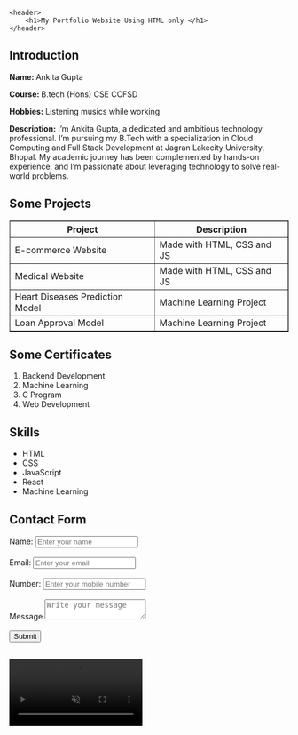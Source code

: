<!DOCTYPE html>
<html lang="en">
<head>
    <meta charset="UTF-8">
    <meta name="viewport" content="width=device-width, initial-scale=1.0">
    <title>Portfolio Website</title>
</head>
<body>

    <header>
        <h1>My Portfolio Website Using HTML only </h1>
    </header>

<section>

<h2>Introduction</h2>

<p><b>Name: </b> Ankita Gupta </p>
<p><b>Course: </b> B.tech (Hons) CSE CCFSD </p>
<p><b>Hobbies:</b> Listening musics while working</p>

<p><strong>Description:</strong> I’m Ankita Gupta, a dedicated and ambitious technology professional. I’m pursuing my B.Tech with a specialization in Cloud Computing and Full Stack Development at Jagran Lakecity University, Bhopal. My academic journey has been complemented by hands-on experience, and I’m passionate about leveraging technology to solve real-world problems.
</p>    

</section>

<section>

<h2> Some Projects </h2>    

<table cellspacing="10" border="1">
    <tr>
        <th> Project </th>
        <th> Description </th>
    </tr>
    <tr>
        <td>E-commerce Website</td>
        <td>Made with HTML, CSS and JS</td>
    </tr>
    <tr>
        <td>Medical Website</td>
        <td>Made with HTML, CSS and JS</td>
    </tr>
    <tr>
        <td>Heart Diseases Prediction Model</td>
        <td>Machine Learning Project</td>
    </tr>
    <tr>
        <td>Loan Approval Model</td>
        <td>Machine Learning Project</td>
    </tr>
</table>

</section>

<section>

<h2> Some Certificates </h2>
<ol>
    <li>Backend Development</li>
    <li>Machine Learning</li>
    <li>C Program</li>
    <li>Web Development</li>
</ol>

</section>

<section>

<h2>Skills</h2>

<ul>
    <li>HTML</li>
    <li>CSS</li>
    <li>JavaScript</li>
    <li>React</li>
    <li>Machine Learning</li>
</ul>

</section>

<section>

<h2>Contact Form</h2>

<form action="">
    <label for="name">Name: </label>
    <input type="text" name="name" placeholder="Enter your name">
    <br>
    <br>
    <label for="Email">Email: </label>
    <input type="email" placeholder="Enter your email">
    <br>
    <br>
    <label for="PhoneNumber">Number: </label>
    <input type="number" placeholder="Enter your mobile number">
    <br>
    <br>
    <label for="message">Message</label>
    <textarea name="message" placeholder="Write your message"></textarea>
    <br>
    <br>
    <button>Submit</button>
</form>

</section>


<section>

<br>
<video autoplay muted width="240" width="300" controls>
    <source src="Quote Generator Website Video C.mp4" type="">
    video is playing
</video>

</section>

</body>
</html>
